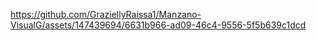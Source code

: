 

https://github.com/GraziellyRaissa1/Manzano-VisualG/assets/147439694/6631b966-ad09-46c4-9556-5f5b639c1dcd

